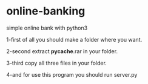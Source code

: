 # online-banking
simple online bank with python3

1-first of all you should make a folder where you want.

2-second extract __pycache__.rar in your folder.

3-third copy all three files in your folder.

4-and for use this program you should run server.py

